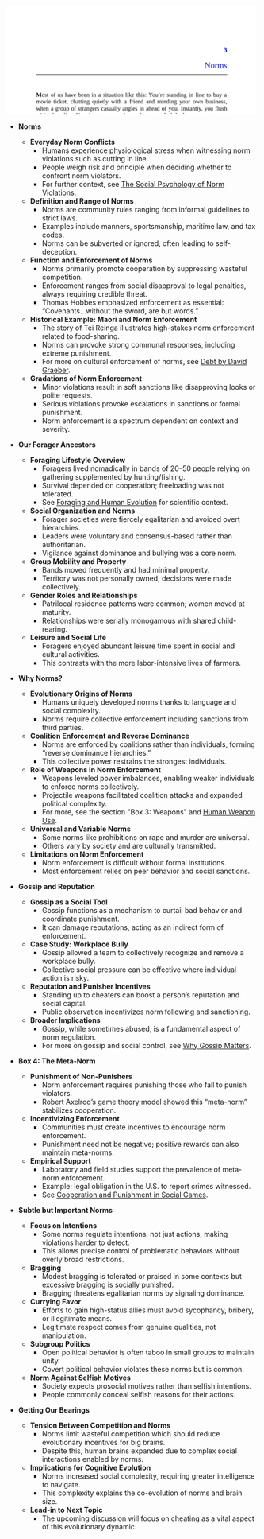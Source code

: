 ![elephant-ch03-norms](elephant-ch03-norms.best.png)

- **Norms**
  - **Everyday Norm Conflicts**
    - Humans experience physiological stress when witnessing norm violations such as cutting in line.
    - People weigh risk and principle when deciding whether to confront norm violators.
    - For further context, see [The Social Psychology of Norm Violations](https://www.annualreviews.org/doi/10.1146/annurev-psych-113011-143745).
  - **Definition and Range of Norms**
    - Norms are community rules ranging from informal guidelines to strict laws.
    - Examples include manners, sportsmanship, maritime law, and tax codes.
    - Norms can be subverted or ignored, often leading to self-deception.
  - **Function and Enforcement of Norms**
    - Norms primarily promote cooperation by suppressing wasteful competition.
    - Enforcement ranges from social disapproval to legal penalties, always requiring credible threat.
    - Thomas Hobbes emphasized enforcement as essential: “Covenants...without the sword, are but words.”
  - **Historical Example: Maori and Norm Enforcement**
    - The story of Tei Reinga illustrates high-stakes norm enforcement related to food-sharing.
    - Norms can provoke strong communal responses, including extreme punishment.
    - For more on cultural enforcement of norms, see [Debt by David Graeber](https://www.penguinrandomhouse.com/books/133456/debt-by-david-graeber/).
  - **Gradations of Norm Enforcement**
    - Minor violations result in soft sanctions like disapproving looks or polite requests.
    - Serious violations provoke escalations in sanctions or formal punishment.
    - Norm enforcement is a spectrum dependent on context and severity.

- **Our Forager Ancestors**
  - **Foraging Lifestyle Overview**
    - Foragers lived nomadically in bands of 20–50 people relying on gathering supplemented by hunting/fishing.
    - Survival depended on cooperation; freeloading was not tolerated.
    - See [Foraging and Human Evolution](https://www.nature.com/articles/nature19532) for scientific context.
  - **Social Organization and Norms**
    - Forager societies were fiercely egalitarian and avoided overt hierarchies.
    - Leaders were voluntary and consensus-based rather than authoritarian.
    - Vigilance against dominance and bullying was a core norm.
  - **Group Mobility and Property**
    - Bands moved frequently and had minimal property.
    - Territory was not personally owned; decisions were made collectively.
  - **Gender Roles and Relationships**
    - Patrilocal residence patterns were common; women moved at maturity.
    - Relationships were serially monogamous with shared child-rearing.
  - **Leisure and Social Life**
    - Foragers enjoyed abundant leisure time spent in social and cultural activities.
    - This contrasts with the more labor-intensive lives of farmers.

- **Why Norms?**
  - **Evolutionary Origins of Norms**
    - Humans uniquely developed norms thanks to language and social complexity.
    - Norms require collective enforcement including sanctions from third parties.
  - **Coalition Enforcement and Reverse Dominance**
    - Norms are enforced by coalitions rather than individuals, forming “reverse dominance hierarchies.”
    - This collective power restrains the strongest individuals.
  - **Role of Weapons in Norm Enforcement**
    - Weapons leveled power imbalances, enabling weaker individuals to enforce norms collectively.
    - Projectile weapons facilitated coalition attacks and expanded political complexity.
    - For more, see the section "Box 3: Weapons" and [Human Weapon Use](https://www.sciencedaily.com/releases/2014/05/140505130211.htm).
  - **Universal and Variable Norms**
    - Some norms like prohibitions on rape and murder are universal.
    - Others vary by society and are culturally transmitted.
  - **Limitations on Norm Enforcement**
    - Norm enforcement is difficult without formal institutions.
    - Most enforcement relies on peer behavior and social sanctions.

- **Gossip and Reputation**
  - **Gossip as a Social Tool**
    - Gossip functions as a mechanism to curtail bad behavior and coordinate punishment.
    - It can damage reputations, acting as an indirect form of enforcement.
  - **Case Study: Workplace Bully**
    - Gossip allowed a team to collectively recognize and remove a workplace bully.
    - Collective social pressure can be effective where individual action is risky.
  - **Reputation and Punisher Incentives**
    - Standing up to cheaters can boost a person’s reputation and social capital.
    - Public observation incentivizes norm following and sanctioning.
  - **Broader Implications**
    - Gossip, while sometimes abused, is a fundamental aspect of norm regulation.
    - For more on gossip and social control, see [Why Gossip Matters](https://www.psychologytoday.com/us/blog/ulterior-motives/201309/why-gossip-matters).

- **Box 4: The Meta-Norm**
  - **Punishment of Non-Punishers**
    - Norm enforcement requires punishing those who fail to punish violators.
    - Robert Axelrod’s game theory model showed this “meta-norm” stabilizes cooperation.
  - **Incentivizing Enforcement**
    - Communities must create incentives to encourage norm enforcement.
    - Punishment need not be negative; positive rewards can also maintain meta-norms.
  - **Empirical Support**
    - Laboratory and field studies support the prevalence of meta-norm enforcement.
    - Example: legal obligation in the U.S. to report crimes witnessed.
    - See [Cooperation and Punishment in Social Games](https://www.pnas.org/content/98/6/3273).

- **Subtle but Important Norms**
  - **Focus on Intentions**
    - Some norms regulate intentions, not just actions, making violations harder to detect.
    - This allows precise control of problematic behaviors without overly broad restrictions.
  - **Bragging**
    - Modest bragging is tolerated or praised in some contexts but excessive bragging is socially punished.
    - Bragging threatens egalitarian norms by signaling dominance.
  - **Currying Favor**
    - Efforts to gain high-status allies must avoid sycophancy, bribery, or illegitimate means.
    - Legitimate respect comes from genuine qualities, not manipulation.
  - **Subgroup Politics**
    - Open political behavior is often taboo in small groups to maintain unity.
    - Covert political behavior violates these norms but is common.
  - **Norm Against Selfish Motives**
    - Society expects prosocial motives rather than selfish intentions.
    - People commonly conceal selfish reasons for their actions.

- **Getting Our Bearings**
  - **Tension Between Competition and Norms**
    - Norms limit wasteful competition which should reduce evolutionary incentives for big brains.
    - Despite this, human brains expanded due to complex social interactions enabled by norms.
  - **Implications for Cognitive Evolution**
    - Norms increased social complexity, requiring greater intelligence to navigate.
    - This complexity explains the co-evolution of norms and brain size.
  - **Lead-in to Next Topic**
    - The upcoming discussion will focus on cheating as a vital aspect of this evolutionary dynamic.
